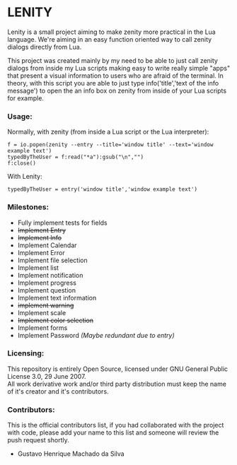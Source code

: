 # LENITY
Lenity is a small project aiming to make zenity more practical in the Lua language. We're aiming in an easy function oriented way to call zenity dialogs directly from Lua.

This project was created mainly by my need to be able to just call zenity dialogs from inside my Lua scripts making easy to write really simple "apps" that present a visual information to users who are afraid of the terminal. In theory, with this script you are able to just type info('title','text of the info message') to open the an info box on zenity from inside of your Lua scripts for example.

### Usage:
Normally, with zenity (from inside a Lua script or the Lua interpreter):
```
f = io.popen(zenity --entry --title='window title' --text='window example text')
typedByTheUser = f:read("*a"):gsub("\n","")
f:close()
```
With Lenity:
```
typedByTheUser = entry('window title','window example text')
```

### Milestones:
 * Fully implement tests for fields
 * ~~Implement Entry~~
 * ~~Implement Info~~
 * Implement Calendar
 * Implement Error
 * Implement file selection
 * Implement list
 * Implement notification
 * Implement progress
 * Implement question
 * Implement text information
 * ~~implement warning~~
 * Implement scale
 * ~~Implement color selection~~
 * Implement forms
 * Implement Password *(Maybe redundant due to entry)*

### Licensing:
This repository is entirely Open Source, licensed under GNU General Public License 3.0, 29 June 2007.   
All work derivative work and/or third party distribution must keep the name of it's creator and it's contributors.

### Contributors:
This is the official contributors list, if you had collaborated with the project with code, please add your name to this list and someone will review the push request shortly.
 * Gustavo Henrique Machado da Silva
